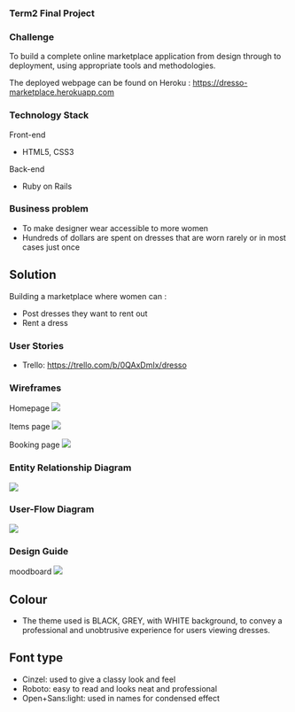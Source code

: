 ### Term2 Final Project


### Challenge

To build a complete online marketplace application from design through to deployment, using appropriate tools and methodologies.

The deployed webpage can be found on Heroku  : https://dresso-marketplace.herokuapp.com


### Technology Stack

Front-end

* HTML5, CSS3

Back-end

* Ruby on Rails

### Business problem

* To make designer wear accessible to more women
* Hundreds of dollars are spent on dresses that are worn rarely or in most cases just once

## Solution

Building a marketplace where women can :
* Post dresses they want to rent out
* Rent a dress

### User Stories

* Trello: https://trello.com/b/0QAxDmIx/dresso

### Wireframes

Homepage
![](images/home.png)

Items page
![](images/items_page.png)

Booking page
![](images/profile_page.png)


### Entity Relationship Diagram

![](images/erd.png)

### User-Flow Diagram

![](images/Ufd.png)

### Design Guide

moodboard
![](images/mood_dresso.png)

## Colour

* The theme used is BLACK, GREY, with WHITE background, to convey a professional and unobtrusive experience for users viewing dresses.

## Font type

* Cinzel: used to give a classy look and feel
* Roboto: easy to read and looks neat and professional
* Open+Sans:light: used in names for condensed effect
